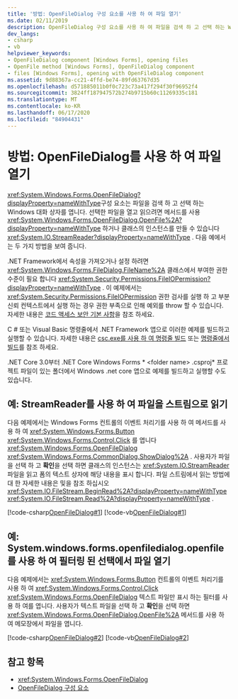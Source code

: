 ```yaml
---
title: '방법: OpenFileDialog 구성 요소를 사용 하 여 파일 열기'
ms.date: 02/11/2019
description: OpenFileDialog 구성 요소를 사용 하 여 파일을 검색 하 고 선택 하는 Windows 대화 상자를 여는 방법에 대해 알아봅니다.
dev_langs:
- csharp
- vb
helpviewer_keywords:
- OpenFileDialog component [Windows Forms], opening files
- OpenFile method [Windows Forms], OpenFileDialog component
- files [Windows Forms], opening with OpenFileDialog component
ms.assetid: 9d88367a-cc21-4ffd-be74-89fd63767d35
ms.openlocfilehash: d571885011b0f0c723c73a417f294f30f96952f4
ms.sourcegitcommit: 3824ff187947572b274b9715b60c11269335c181
ms.translationtype: MT
ms.contentlocale: ko-KR
ms.lasthandoff: 06/17/2020
ms.locfileid: "84904431"
---
```

# <a name="how-to-open-files-with-the-openfiledialog"></a>방법: OpenFileDialog를 사용 하 여 파일 열기

<xref:System.Windows.Forms.OpenFileDialog?displayProperty=nameWithType>구성 요소는 파일을 검색 하 고 선택 하는 Windows 대화 상자를 엽니다. 선택한 파일을 열고 읽으려면 메서드를 사용 <xref:System.Windows.Forms.OpenFileDialog.OpenFile%2A?displayProperty=nameWithType> 하거나 클래스의 인스턴스를 만들 수 있습니다 <xref:System.IO.StreamReader?displayProperty=nameWithType> . 다음 예에서는 두 가지 방법을 보여 줍니다.

.NET Framework에서 속성을 가져오거나 설정 하려면 <xref:System.Windows.Forms.FileDialog.FileName%2A> 클래스에서 부여한 권한 수준이 필요 합니다 <xref:System.Security.Permissions.FileIOPermission?displayProperty=nameWithType> . 이 예제에서는 <xref:System.Security.Permissions.FileIOPermission> 권한 검사를 실행 하 고 부분 신뢰 컨텍스트에서 실행 하는 경우 권한 부족으로 인해 예외를 throw 할 수 있습니다. 자세한 내용은 [코드 액세스 보안 기본 사항](../../misc/code-access-security-basics.md)을 참조 하세요.

C # 또는 Visual Basic 명령줄에서 .NET Framework 앱으로 이러한 예제를 빌드하고 실행할 수 있습니다. 자세한 내용은 [csc.exe를 사용 하 여 명령줄 빌드](../../../csharp/language-reference/compiler-options/command-line-building-with-csc-exe.md) 또는 [명령줄에서 빌드](../../../visual-basic/reference/command-line-compiler/building-from-the-command-line.md)를 참조 하세요.

.NET Core 3.0부터 .NET Core Windows Forms * \<folder name> .csproj* 프로젝트 파일이 있는 폴더에서 Windows .net core 앱으로 예제를 빌드하고 실행할 수도 있습니다.

## <a name="example-read-a-file-as-a-stream-with-streamreader"></a>예: StreamReader를 사용 하 여 파일을 스트림으로 읽기  
  
다음 예제에서는 Windows Forms 컨트롤의 이벤트 처리기를 사용 하 여 메서드를 사용 하 여 <xref:System.Windows.Forms.Button> <xref:System.Windows.Forms.Control.Click> 를 엽니다 <xref:System.Windows.Forms.OpenFileDialog> <xref:System.Windows.Forms.CommonDialog.ShowDialog%2A> . 사용자가 파일을 선택 하 고 **확인**을 선택 하면 클래스의 인스턴스는 <xref:System.IO.StreamReader> 파일을 읽고 폼의 텍스트 상자에 해당 내용을 표시 합니다. 파일 스트림에서 읽는 방법에 대 한 자세한 내용은 및을 참조 하십시오 <xref:System.IO.FileStream.BeginRead%2A?displayProperty=nameWithType> <xref:System.IO.FileStream.Read%2A?displayProperty=nameWithType> .  

 [!code-csharp[OpenFileDialog#1](~/samples/snippets/winforms/open-files/example1/cs/Form1.cs)]
 [!code-vb[OpenFileDialog#1](~/samples/snippets/winforms/open-files/example1/vb/Form1.vb)]  

## <a name="example-open-a-file-from-a-filtered-selection-with-openfile"></a>예: System.windows.forms.openfiledialog.openfile를 사용 하 여 필터링 된 선택에서 파일 열기

다음 예제에서는 <xref:System.Windows.Forms.Button> 컨트롤의 이벤트 처리기를 사용 하 여 <xref:System.Windows.Forms.Control.Click> <xref:System.Windows.Forms.OpenFileDialog> 텍스트 파일만 표시 하는 필터를 사용 하 여를 엽니다. 사용자가 텍스트 파일을 선택 하 고 **확인**을 선택 하면 <xref:System.Windows.Forms.OpenFileDialog.OpenFile%2A> 메서드를 사용 하 여 메모장에서 파일을 엽니다.

 [!code-csharp[OpenFileDialog#2](~/samples/snippets/winforms/open-files/example2/cs/Form1.cs)]
 [!code-vb[OpenFileDialog#2](~/samples/snippets/winforms/open-files/example2/vb/Form1.vb)]  

## <a name="see-also"></a>참고 항목

- <xref:System.Windows.Forms.OpenFileDialog>
- [OpenFileDialog 구성 요소](openfiledialog-component-windows-forms.md)
